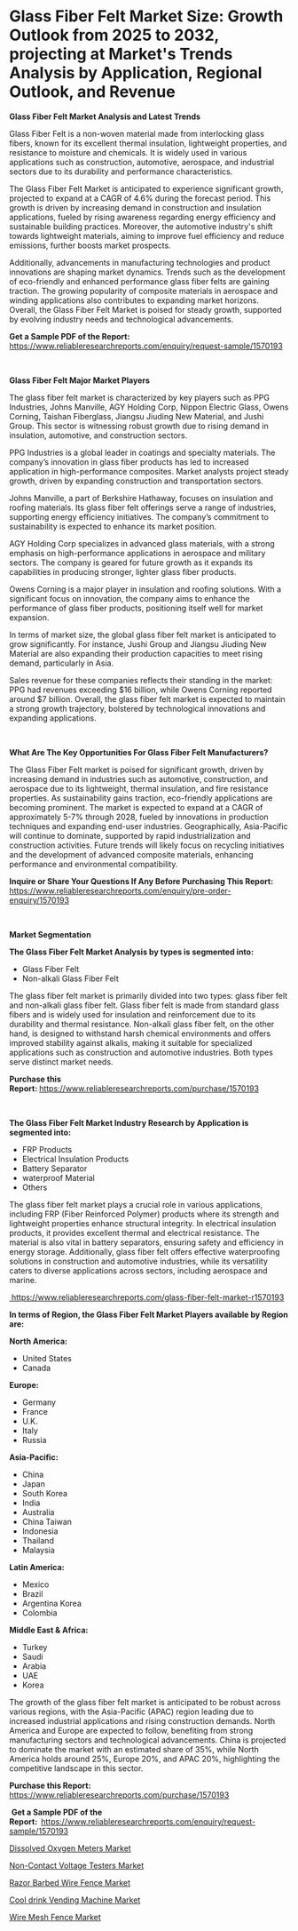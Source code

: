 <p><h1>Glass Fiber Felt Market Size: Growth Outlook from 2025 to 2032, projecting at Market's Trends Analysis by Application, Regional Outlook, and Revenue</h1></p><p><strong>Glass Fiber Felt Market Analysis and Latest Trends</strong></p>
<p><p>Glass Fiber Felt is a non-woven material made from interlocking glass fibers, known for its excellent thermal insulation, lightweight properties, and resistance to moisture and chemicals. It is widely used in various applications such as construction, automotive, aerospace, and industrial sectors due to its durability and performance characteristics.</p><p>The Glass Fiber Felt Market is anticipated to experience significant growth, projected to expand at a CAGR of 4.6% during the forecast period. This growth is driven by increasing demand in construction and insulation applications, fueled by rising awareness regarding energy efficiency and sustainable building practices. Moreover, the automotive industry's shift towards lightweight materials, aiming to improve fuel efficiency and reduce emissions, further boosts market prospects.</p><p>Additionally, advancements in manufacturing technologies and product innovations are shaping market dynamics. Trends such as the development of eco-friendly and enhanced performance glass fiber felts are gaining traction. The growing popularity of composite materials in aerospace and winding applications also contributes to expanding market horizons. Overall, the Glass Fiber Felt Market is poised for steady growth, supported by evolving industry needs and technological advancements.</p></p>
<p><strong>Get a Sample PDF of the Report:&nbsp;</strong> <a href="https://www.reliableresearchreports.com/enquiry/request-sample/1570193?utm_campaign=24&utm_medium=2&utm_source=Github&utm_content=ia&utm_term=30012025&utm_id=glass-fiber-felt">https://www.reliableresearchreports.com/enquiry/request-sample/1570193</a></p>
<p>&nbsp;</p>
<p><strong>Glass Fiber Felt Major Market Players</strong></p>
<p><p>The glass fiber felt market is characterized by key players such as PPG Industries, Johns Manville, AGY Holding Corp, Nippon Electric Glass, Owens Corning, Taishan Fiberglass, Jiangsu Jiuding New Material, and Jushi Group. This sector is witnessing robust growth due to rising demand in insulation, automotive, and construction sectors.</p><p>PPG Industries is a global leader in coatings and specialty materials. The company’s innovation in glass fiber products has led to increased application in high-performance composites. Market analysts project steady growth, driven by expanding construction and transportation sectors.</p><p>Johns Manville, a part of Berkshire Hathaway, focuses on insulation and roofing materials. Its glass fiber felt offerings serve a range of industries, supporting energy efficiency initiatives. The company’s commitment to sustainability is expected to enhance its market position.</p><p>AGY Holding Corp specializes in advanced glass materials, with a strong emphasis on high-performance applications in aerospace and military sectors. The company is geared for future growth as it expands its capabilities in producing stronger, lighter glass fiber products.</p><p>Owens Corning is a major player in insulation and roofing solutions. With a significant focus on innovation, the company aims to enhance the performance of glass fiber products, positioning itself well for market expansion.</p><p>In terms of market size, the global glass fiber felt market is anticipated to grow significantly. For instance, Jushi Group and Jiangsu Jiuding New Material are also expanding their production capacities to meet rising demand, particularly in Asia.</p><p>Sales revenue for these companies reflects their standing in the market: PPG had revenues exceeding $16 billion, while Owens Corning reported around $7 billion. Overall, the glass fiber felt market is expected to maintain a strong growth trajectory, bolstered by technological innovations and expanding applications.</p></p>
<p>&nbsp;</p>
<p><strong>What Are The Key Opportunities For Glass Fiber Felt Manufacturers?</strong></p>
<p><p>The Glass Fiber Felt market is poised for significant growth, driven by increasing demand in industries such as automotive, construction, and aerospace due to its lightweight, thermal insulation, and fire resistance properties. As sustainability gains traction, eco-friendly applications are becoming prominent. The market is expected to expand at a CAGR of approximately 5-7% through 2028, fueled by innovations in production techniques and expanding end-user industries. Geographically, Asia-Pacific will continue to dominate, supported by rapid industrialization and construction activities. Future trends will likely focus on recycling initiatives and the development of advanced composite materials, enhancing performance and environmental compatibility.</p></p>
<p><strong>Inquire or Share Your Questions If Any Before Purchasing This Report:</strong> <a href="https://www.reliableresearchreports.com/enquiry/pre-order-enquiry/1570193?utm_campaign=24&utm_medium=2&utm_source=Github&utm_content=ia&utm_term=30012025&utm_id=glass-fiber-felt">https://www.reliableresearchreports.com/enquiry/pre-order-enquiry/1570193</a></p>
<p>&nbsp;</p>
<p><strong>Market Segmentation</strong></p>
<p><strong>The Glass Fiber Felt Market Analysis by types is segmented into:</strong></p>
<p><ul><li>Glass Fiber Felt</li><li>Non-alkali Glass Fiber Felt</li></ul></p>
<p><p>The glass fiber felt market is primarily divided into two types: glass fiber felt and non-alkali glass fiber felt. Glass fiber felt is made from standard glass fibers and is widely used for insulation and reinforcement due to its durability and thermal resistance. Non-alkali glass fiber felt, on the other hand, is designed to withstand harsh chemical environments and offers improved stability against alkalis, making it suitable for specialized applications such as construction and automotive industries. Both types serve distinct market needs.</p></p>
<p><strong>Purchase this Report:&nbsp;</strong><a href="https://www.reliableresearchreports.com/purchase/1570193?utm_campaign=24&utm_medium=2&utm_source=Github&utm_content=ia&utm_term=30012025&utm_id=glass-fiber-felt">https://www.reliableresearchreports.com/purchase/1570193</a></p>
<p>&nbsp;</p>
<p><strong>The Glass Fiber Felt Market Industry Research by Application is segmented into:</strong></p>
<p><ul><li>FRP Products</li><li>Electrical Insulation Products</li><li>Battery Separator</li><li>waterproof Material</li><li>Others</li></ul></p>
<p><p>The glass fiber felt market plays a crucial role in various applications, including FRP (Fiber Reinforced Polymer) products where its strength and lightweight properties enhance structural integrity. In electrical insulation products, it provides excellent thermal and electrical resistance. The material is also vital in battery separators, ensuring safety and efficiency in energy storage. Additionally, glass fiber felt offers effective waterproofing solutions in construction and automotive industries, while its versatility caters to diverse applications across sectors, including aerospace and marine.</p></p>
<p><a href="https://www.reliableresearchreports.com/glass-fiber-felt-market-r1570193?utm_campaign=24&utm_medium=2&utm_source=Github&utm_content=ia&utm_term=30012025&utm_id=glass-fiber-felt">&nbsp;https://www.reliableresearchreports.com/glass-fiber-felt-market-r1570193</a></p>
<p><strong>In terms of Region, the Glass Fiber Felt Market Players available by Region are:</strong></p>
<p>
    <p> <strong> North America: </strong>
        <ul>
            <li>United States</li>
            <li>Canada</li>
        </ul>
        </p> 
    <p> <strong> Europe: </strong>
        <ul>
            <li>Germany</li>
            <li>France</li>
            <li>U.K.</li>
            <li>Italy</li>
            <li>Russia</li>
        </ul>
        </p> 
    <p> <strong> Asia-Pacific: </strong>
        <ul>
            <li>China</li>
            <li>Japan</li>
            <li>South Korea</li>
            <li>India</li>
            <li>Australia</li>
            <li>China Taiwan</li>
            <li>Indonesia</li>
            <li>Thailand</li>
            <li>Malaysia</li>
        </ul>
        </p> 
    <p> <strong> Latin America: </strong>
        <ul>
            <li>Mexico</li>
            <li>Brazil</li>
            <li>Argentina Korea</li>
            <li>Colombia</li>
        </ul>
        </p> 
    <p> <strong> Middle East & Africa: </strong>
        <ul>
            <li>Turkey</li>
            <li>Saudi</li>
            <li>Arabia</li>
            <li>UAE</li>
            <li>Korea</li>
        </ul>
    </p>
    </p>
<p><p>The growth of the glass fiber felt market is anticipated to be robust across various regions, with the Asia-Pacific (APAC) region leading due to increased industrial applications and rising construction demands. North America and Europe are expected to follow, benefiting from strong manufacturing sectors and technological advancements. China is projected to dominate the market with an estimated share of 35%, while North America holds around 25%, Europe 20%, and APAC 20%, highlighting the competitive landscape in this sector.</p></p>
<p><strong>Purchase this Report: </strong><a href="https://www.reliableresearchreports.com/purchase/1570193?utm_campaign=24&utm_medium=2&utm_source=Github&utm_content=ia&utm_term=30012025&utm_id=glass-fiber-felt">https://www.reliableresearchreports.com/purchase/1570193</a></p>
<p>&nbsp;<strong>Get a Sample PDF of the Report:&nbsp;&nbsp;</strong><a href="https://www.reliableresearchreports.com/enquiry/request-sample/1570193?utm_campaign=24&utm_medium=2&utm_source=Github&utm_content=ia&utm_term=30012025&utm_id=glass-fiber-felt">https://www.reliableresearchreports.com/enquiry/request-sample/1570193</a></p>
<p><strong></strong></p>
<p><p><a href="https://www.linkedin.com/pulse/dissolved-oxygen-meters-market-size-share-research-report-vjege?utm_campaign=24&utm_medium=2&utm_source=Github&utm_content=ia&utm_term=30012025&utm_id=glass-fiber-felt">Dissolved Oxygen Meters Market</a></p><p><a href="https://www.linkedin.com/pulse/non-contact-voltage-testers-market-size-forecast-from-2025-z48nf?utm_campaign=24&utm_medium=2&utm_source=Github&utm_content=ia&utm_term=30012025&utm_id=glass-fiber-felt">Non-Contact Voltage Testers Market</a></p><p><a href="https://github.com/gdfhhhj/Market-Research-Report-List-7/blob/main/razor-barbed-wire-fence-market.md?utm_campaign=24&utm_medium=2&utm_source=Github&utm_content=ia&utm_term=30012025&utm_id=glass-fiber-felt">Razor Barbed Wire Fence Market</a></p><p><a href="https://www.linkedin.com/pulse/growth-forecast-cool-drink-vending-machine-market-competitive-bil0e?utm_campaign=24&utm_medium=2&utm_source=Github&utm_content=ia&utm_term=30012025&utm_id=glass-fiber-felt">Cool drink Vending Machine Market</a></p><p><a href="https://github.com/daphnyvashdi/Market-Research-Report-List-1/blob/main/wire-mesh-fence-market.md?utm_campaign=24&utm_medium=2&utm_source=Github&utm_content=ia&utm_term=30012025&utm_id=glass-fiber-felt">Wire Mesh Fence Market</a></p></p>